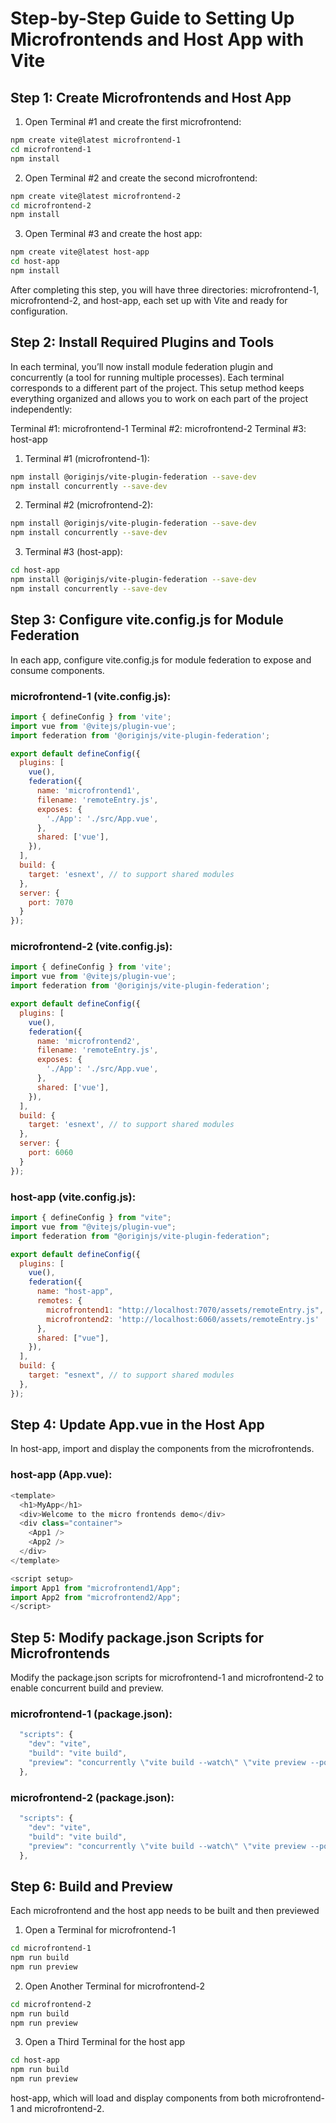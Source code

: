 # Step-by-Step Guide to Setting Up Microfrontends and Host App with Vite

## Step 1: Create Microfrontends and Host App
1. Open Terminal #1 and create the first microfrontend:
```bash
npm create vite@latest microfrontend-1
cd microfrontend-1
npm install
```

2. Open Terminal #2 and create the second microfrontend:
```bash
npm create vite@latest microfrontend-2
cd microfrontend-2
npm install
```

3. Open Terminal #3 and create the host app:
```bash
npm create vite@latest host-app
cd host-app
npm install
```

After completing this step, you will have three directories: microfrontend-1, microfrontend-2, and host-app, each set up with Vite and ready for configuration.

## Step 2: Install Required Plugins and Tools
In each terminal, you’ll now install module federation plugin and concurrently (a tool for running multiple processes). Each terminal corresponds to a different part of the project. This setup method keeps everything organized and allows you to work on each part of the project independently:

Terminal #1: microfrontend-1
Terminal #2: microfrontend-2
Terminal #3: host-app

1. Terminal #1 (microfrontend-1):
```bash
npm install @originjs/vite-plugin-federation --save-dev
npm install concurrently --save-dev
```

2. Terminal #2 (microfrontend-2):
```bash
npm install @originjs/vite-plugin-federation --save-dev
npm install concurrently --save-dev
```

3. Terminal #3 (host-app):
```bash
cd host-app
npm install @originjs/vite-plugin-federation --save-dev
npm install concurrently --save-dev
```

## Step 3: Configure vite.config.js for Module Federation
In each app, configure vite.config.js for module federation to expose and consume components.

### microfrontend-1 (vite.config.js):
```javascript
import { defineConfig } from 'vite';
import vue from '@vitejs/plugin-vue';
import federation from '@originjs/vite-plugin-federation';

export default defineConfig({
  plugins: [
    vue(),
    federation({
      name: 'microfrontend1',
      filename: 'remoteEntry.js',
      exposes: {
        './App': './src/App.vue',
      },
      shared: ['vue'],
    }),
  ],
  build: {
    target: 'esnext', // to support shared modules
  },
  server: {
    port: 7070
  }
});
```
### microfrontend-2 (vite.config.js):
```javascript
import { defineConfig } from 'vite';
import vue from '@vitejs/plugin-vue';
import federation from '@originjs/vite-plugin-federation';

export default defineConfig({
  plugins: [
    vue(),
    federation({
      name: 'microfrontend2',
      filename: 'remoteEntry.js',
      exposes: {
        './App': './src/App.vue',
      },
      shared: ['vue'],
    }),
  ],
  build: {
    target: 'esnext', // to support shared modules
  },
  server: {
    port: 6060
  }
});
```

### host-app (vite.config.js):
```javascript
import { defineConfig } from "vite";
import vue from "@vitejs/plugin-vue";
import federation from "@originjs/vite-plugin-federation";

export default defineConfig({
  plugins: [
    vue(),
    federation({
      name: "host-app",
      remotes: {
        microfrontend1: "http://localhost:7070/assets/remoteEntry.js",
        microfrontend2: 'http://localhost:6060/assets/remoteEntry.js'
      },
      shared: ["vue"],
    }),
  ],
  build: {
    target: "esnext", // to support shared modules
  },
});
```
## Step 4: Update App.vue in the Host App
In host-app, import and display the components from the microfrontends.

### host-app (App.vue):
```javascript
<template>
  <h1>MyApp</h1>
  <div>Welcome to the micro frontends demo</div>
  <div class="container">
    <App1 />
    <App2 />
  </div>
</template>

<script setup>
import App1 from "microfrontend1/App";
import App2 from "microfrontend2/App";
</script>
```

## Step 5: Modify package.json Scripts for Microfrontends
Modify the package.json scripts for microfrontend-1 and microfrontend-2 to enable concurrent build and preview.

### microfrontend-1 (package.json):
```javascript
  "scripts": {
    "dev": "vite",
    "build": "vite build",
    "preview": "concurrently \"vite build --watch\" \"vite preview --port 7070 --strictPort\""
  },
```
### microfrontend-2 (package.json):
```javascript
  "scripts": {
    "dev": "vite",
    "build": "vite build",
    "preview": "concurrently \"vite build --watch\" \"vite preview --port 6060 --strictPort\""
  },
```

## Step 6: Build and Preview
Each microfrontend and the host app needs to be built and then previewed

1. Open a Terminal for microfrontend-1
```bash
cd microfrontend-1
npm run build
npm run preview
```

2. Open Another Terminal for microfrontend-2
```bash
cd microfrontend-2
npm run build
npm run preview
```

3. Open a Third Terminal for the host app
```bash
cd host-app
npm run build
npm run preview
```

host-app, which will load and display components from both microfrontend-1 and microfrontend-2.